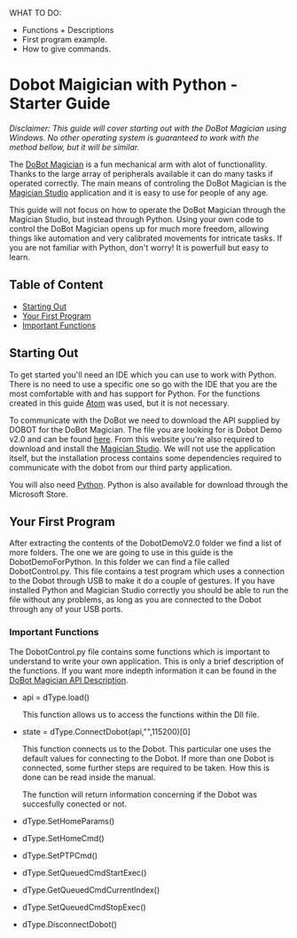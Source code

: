 WHAT TO DO:

- Functions + Descriptions
- First program example.
- How to give commands.



# Dobot Maigician with Python - Starter Guide

*Disclaimer: This guide will cover starting out with the DoBot Magician using Windows. No other operating system is guaranteed to work with the method bellow, but it will be similar.*

The [DoBot Magician](https://www.dobot.cc/dobot-magician/product-overview.html) is a fun mechanical arm with alot of functionallity. Thanks to the large array of peripherals available it can do many tasks if operated correctly. The main means of controling the DoBot Magician is the [Magician Studio](https://www.dobot.cc/downloadcenter/dobot-magician.html#most-download) application and it is easy to use for people of any age. 

This guide will not focus on how to operate the DoBot Magician through the Magician Studio, but instead through Python. Using your own code to control the DoBot Magician opens up for much more freedom, allowing things like automation and very calibrated movements for intricate tasks. If you are not familiar with Python, don't worry! It is powerfull but easy to learn.

## Table of Content

* [Starting Out](#starting-out)
* [Your First Program](#your-first-program)
* [Important Functions](#important-functions)


## Starting Out

To get started you'll need an IDE which you can use to work with Python. There is no need to use a specific one so go with the IDE that you are the most comfortable with and has support for Python. For the functions created in this guide [Atom](https://atom.io/) was used, but it is not necessary.

To communicate with the DoBot we need to download the API supplied by DOBOT for the DoBot Magician. The file you are looking for is Dobot Demo v2.0 and can be found [here](https://www.dobot.cc/downloadcenter/dobot-magician.html?sub_cat=72#sub-download). From this website you're also required to download and install the [Magician Studio](https://www.dobot.cc/downloadcenter/dobot-magician.html). We will not use the application itself, but the installation process contains some dependencies required to communicate with the dobot from our third party application.

You will also need [Python](https://www.python.org/). Python is also available for download through the Microsoft Store. 

## Your First Program

After extracting the contents of the DobotDemoV2.0 folder we find a list of more folders. The one we are going to use in this guide is the DobotDemoForPython. In this folder we can find a file called DobotControl.py. This file contains a test program which uses a connection to the Dobot through USB to make it do a couple of gestures. If you have installed Python and Magician Studio correctly you should be able to run the file without any problems, as long as you are connected to the Dobot through any of your USB ports. 


### Important Functions

The DobotControl.py file contains some functions which is important to understand to write your own application.
This is only a brief description of the functions. If you want more indepth information it can be found in the [DoBot Magician API Description](https://www.dobot.cc/downloadcenter.html?sub_cat=72#sub-download).

* api = dType.load() 
  
  This function allows us to access the functions within the Dll file.
  
* state = dType.ConnectDobot(api,"",115200)[0]

  This function connects us to the Dobot. This particular one uses the default values for connecting to the Dobot. If more than
  one Dobot is connected, some further steps are required to be taken. How this is done can be read inside the manual.
  
  The function will return information concerning if the Dobot was succesfully conected or not. 
  
* dType.SetHomeParams()

* dType.SetHomeCmd()

* dType.SetPTPCmd()

* dType.SetQueuedCmdStartExec()

* dType.GetQueuedCmdCurrentIndex()

* dType.SetQueuedCmdStopExec()

* dType.DisconnectDobot()
  
 
